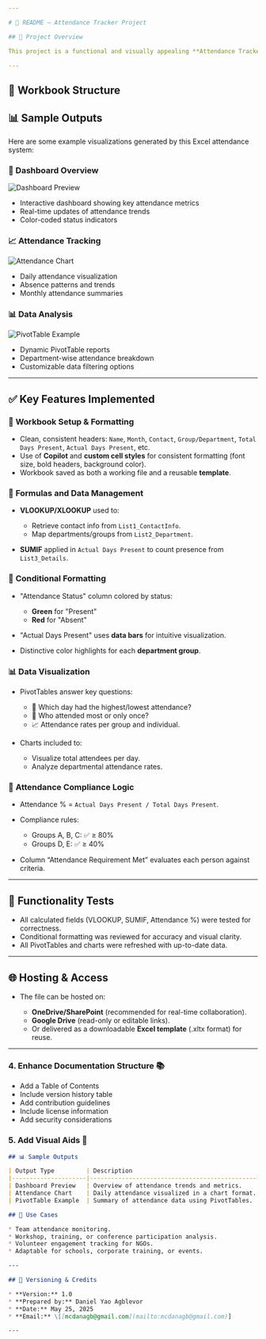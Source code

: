 ```yaml
---

# 📘 README — Attendance Tracker Project

## 🎯 Project Overview

This project is a functional and visually appealing **Attendance Tracker** designed for a **non-profit organization's workshop series**. It demonstrates advanced Excel features including **Copilot prompt engineering**, **data operations**, **automated lookups**, **conditional formatting**, and **data visualizations**—structured to help managers easily monitor attendance and compliance across various departments.

---
```


## 📁 Workbook Structure

## 📊 Sample Outputs

Here are some example visualizations generated by this Excel attendance system:

### 💼 Dashboard Overview
![Dashboard Preview](./images/dashboard.png)
- Interactive dashboard showing key attendance metrics
- Real-time updates of attendance trends
- Color-coded status indicators

### 📈 Attendance Tracking
![Attendance Chart](./images/attendance-sheet.png)
- Daily attendance visualization
- Absence patterns and trends
- Monthly attendance summaries

### 📊 Data Analysis
![PivotTable Example](./images/pivottable.png)
- Dynamic PivotTable reports
- Department-wise attendance breakdown
- Customizable data filtering options
---

## ✅ Key Features Implemented

### 🔧 **Workbook Setup & Formatting**

* Clean, consistent headers: `Name`, `Month`, `Contact`, `Group/Department`, `Total Days Present`, `Actual Days Present`, etc.
* Use of **Copilot** and **custom cell styles** for consistent formatting (font size, bold headers, background color).
* Workbook saved as both a working file and a reusable **template**.

### 🧮 **Formulas and Data Management**

* **VLOOKUP/XLOOKUP** used to:

  * Retrieve contact info from `List1_ContactInfo`.
  * Map departments/groups from `List2_Department`.
* **SUMIF** applied in `Actual Days Present` to count presence from `List3_Details`.

### 🎨 **Conditional Formatting**

* "Attendance Status" column colored by status:

  * **Green** for "Present"
  * **Red** for "Absent"
* "Actual Days Present" uses **data bars** for intuitive visualization.
* Distinctive color highlights for each **department group**.

### 📊 **Data Visualization**

* PivotTables answer key questions:

  * 📅 Which day had the highest/lowest attendance?
  * 👥 Who attended most or only once?
  * 📈 Attendance rates per group and individual.
* Charts included to:

  * Visualize total attendees per day.
  * Analyze departmental attendance rates.

### 📐 **Attendance Compliance Logic**

* Attendance % = `Actual Days Present / Total Days Present`.
* Compliance rules:

  * Groups A, B, C: ✅ ≥ 80%
  * Groups D, E: ✅ ≥ 40%
* Column “Attendance Requirement Met” evaluates each person against criteria.

---

## 🧪 Functionality Tests

* All calculated fields (VLOOKUP, SUMIF, Attendance %) were tested for correctness.
* Conditional formatting was reviewed for accuracy and visual clarity.
* All PivotTables and charts were refreshed with up-to-date data.

---

## 🌐 Hosting & Access

* The file can be hosted on:

  * **OneDrive/SharePoint** (recommended for real-time collaboration).
  * **Google Drive** (read-only or editable links).
  * Or delivered as a downloadable **Excel template** (.xltx format) for reuse.

---

### 4. Enhance Documentation Structure 📚

- Add a Table of Contents
- Include version history table
- Add contribution guidelines
- Include license information
- Add security considerations

### 5. Add Visual Aids 🎯

```markdown
## 📊 Sample Outputs

| Output Type         | Description                                      | Preview                                   |
|---------------------|--------------------------------------------------|------------------------------------------|
| Dashboard Preview   | Overview of attendance trends and metrics.       | ![Dashboard Preview](./images/dashboard.png) |
| Attendance Chart    | Daily attendance visualized in a chart format.   | ![Attendance Chart](./images/attendance-sheet.png) |
| PivotTable Example  | Summary of attendance data using PivotTables.    | ![PivotTable Example](./images/pivottable.png) |

## 💼 Use Cases

* Team attendance monitoring.
* Workshop, training, or conference participation analysis.
* Volunteer engagement tracking for NGOs.
* Adaptable for schools, corporate training, or events.

---

## 📌 Versioning & Credits

* **Version:** 1.0
* **Prepared by:** Daniel Yao Agblevor
* **Date:** May 25, 2025
* **Email:** \[[mcdanagb@gmail.com](mailto:mcdanagb@gmail.com)]

---